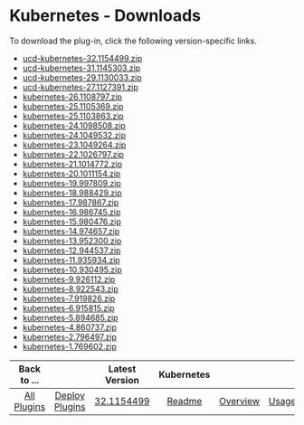 
# Kubernetes - Downloads

To download the plug-in, click the following version-specific links.
- [ucd-kubernetes-32.1154499.zip](https://raw.githubusercontent.com/UrbanCode/IBM-UCD-PLUGINS/main/files/kubernetes/ucd-kubernetes-32.1154499.zip)
- [ucd-kubernetes-31.1145303.zip](https://raw.githubusercontent.com/UrbanCode/IBM-UCD-PLUGINS/main/files/kubernetes/ucd-kubernetes-31.1145303.zip)
- [ucd-kubernetes-29.1130033.zip](https://raw.githubusercontent.com/UrbanCode/IBM-UCD-PLUGINS/main/files/kubernetes/ucd-kubernetes-29.1130033.zip)
- [ucd-kubernetes-27.1127391.zip](https://raw.githubusercontent.com/UrbanCode/IBM-UCD-PLUGINS/main/files/kubernetes/ucd-kubernetes-27.1127391.zip)
- [kubernetes-26.1108797.zip](https://raw.githubusercontent.com/UrbanCode/IBM-UCD-PLUGINS/main/files/kubernetes/kubernetes-26.1108797.zip)
- [kubernetes-25.1105369.zip](https://raw.githubusercontent.com/UrbanCode/IBM-UCD-PLUGINS/main/files/kubernetes/kubernetes-25.1105369.zip)
- [kubernetes-25.1103863.zip](https://raw.githubusercontent.com/UrbanCode/IBM-UCD-PLUGINS/main/files/kubernetes/kubernetes-25.1103863.zip)
- [kubernetes-24.1098508.zip](https://raw.githubusercontent.com/UrbanCode/IBM-UCD-PLUGINS/main/files/kubernetes/kubernetes-24.1098508.zip)
- [kubernetes-24.1049532.zip](https://raw.githubusercontent.com/UrbanCode/IBM-UCD-PLUGINS/main/files/kubernetes/kubernetes-24.1049532.zip)
- [kubernetes-23.1049264.zip](https://raw.githubusercontent.com/UrbanCode/IBM-UCD-PLUGINS/main/files/kubernetes/kubernetes-23.1049264.zip)
- [kubernetes-22.1026797.zip](https://raw.githubusercontent.com/UrbanCode/IBM-UCD-PLUGINS/main/files/kubernetes/kubernetes-22.1026797.zip)
- [kubernetes-21.1014772.zip](https://raw.githubusercontent.com/UrbanCode/IBM-UCD-PLUGINS/main/files/kubernetes/kubernetes-21.1014772.zip)
- [kubernetes-20.1011154.zip](https://raw.githubusercontent.com/UrbanCode/IBM-UCD-PLUGINS/main/files/kubernetes/kubernetes-20.1011154.zip)
- [kubernetes-19.997809.zip](https://raw.githubusercontent.com/UrbanCode/IBM-UCD-PLUGINS/main/files/kubernetes/kubernetes-19.997809.zip)
- [kubernetes-18.988429.zip](https://raw.githubusercontent.com/UrbanCode/IBM-UCD-PLUGINS/main/files/kubernetes/kubernetes-18.988429.zip)
- [kubernetes-17.987867.zip](https://raw.githubusercontent.com/UrbanCode/IBM-UCD-PLUGINS/main/files/kubernetes/kubernetes-17.987867.zip)
- [kubernetes-16.986745.zip](https://raw.githubusercontent.com/UrbanCode/IBM-UCD-PLUGINS/main/files/kubernetes/kubernetes-16.986745.zip)
- [kubernetes-15.980476.zip](https://raw.githubusercontent.com/UrbanCode/IBM-UCD-PLUGINS/main/files/kubernetes/kubernetes-15.980476.zip)
- [kubernetes-14.974657.zip](https://raw.githubusercontent.com/UrbanCode/IBM-UCD-PLUGINS/main/files/kubernetes/kubernetes-14.974657.zip)
- [kubernetes-13.952300.zip](https://raw.githubusercontent.com/UrbanCode/IBM-UCD-PLUGINS/main/files/kubernetes/kubernetes-13.952300.zip)
- [kubernetes-12.944537.zip](https://raw.githubusercontent.com/UrbanCode/IBM-UCD-PLUGINS/main/files/kubernetes/kubernetes-12.944537.zip)
- [kubernetes-11.935934.zip](https://raw.githubusercontent.com/UrbanCode/IBM-UCD-PLUGINS/main/files/kubernetes/kubernetes-11.935934.zip)
- [kubernetes-10.930495.zip](https://raw.githubusercontent.com/UrbanCode/IBM-UCD-PLUGINS/main/files/kubernetes/kubernetes-10.930495.zip)
- [kubernetes-9.926112.zip](https://raw.githubusercontent.com/UrbanCode/IBM-UCD-PLUGINS/main/files/kubernetes/kubernetes-9.926112.zip)
- [kubernetes-8.922543.zip](https://raw.githubusercontent.com/UrbanCode/IBM-UCD-PLUGINS/main/files/kubernetes/kubernetes-8.922543.zip)
- [kubernetes-7.919826.zip](https://raw.githubusercontent.com/UrbanCode/IBM-UCD-PLUGINS/main/files/kubernetes/kubernetes-7.919826.zip)
- [kubernetes-6.915815.zip](https://raw.githubusercontent.com/UrbanCode/IBM-UCD-PLUGINS/main/files/kubernetes/kubernetes-6.915815.zip)
- [kubernetes-5.894685.zip](https://raw.githubusercontent.com/UrbanCode/IBM-UCD-PLUGINS/main/files/kubernetes/kubernetes-5.894685.zip)
- [kubernetes-4.860737.zip](https://raw.githubusercontent.com/UrbanCode/IBM-UCD-PLUGINS/main/files/kubernetes/kubernetes-4.860737.zip)
- [kubernetes-2.796497.zip](https://raw.githubusercontent.com/UrbanCode/IBM-UCD-PLUGINS/main/files/kubernetes/kubernetes-2.796497.zip)
- [kubernetes-1.769602.zip](https://raw.githubusercontent.com/UrbanCode/IBM-UCD-PLUGINS/main/files/kubernetes/kubernetes-1.769602.zip)

|Back to ...||Latest Version|Kubernetes ||||
| :---: | :---: | :---: | :---: | :---: | :---: | :---: |
|[All Plugins](../../index.md)|[Deploy Plugins](../README.md)|[32.1154499](https://raw.githubusercontent.com/UrbanCode/IBM-UCD-PLUGINS/main/files/kubernetes/ucd-kubernetes-32.1154499.zip)|[Readme](README.md)|[Overview](overview.md)|[Usage](usage.md)|[Steps](steps.md)|
